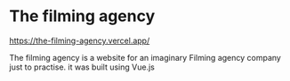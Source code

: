 # The filming agency

https://the-filming-agency.vercel.app/

The filming agency is a website for an imaginary Filming agency company just to practise.
it was built using Vue.js
